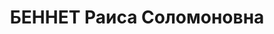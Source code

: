 ---
title: БЕННЕТ Раиса Соломоновна
description: '08.04.1899, г. Петрозаводск — 09.10.1937, г. Москва.

  Еврейка. В РККА с октября 1932. Член Компартии США, ВКП(б) с 1927. Образование высшее.

  Участница рабочего и коммунистического движения в США.

  В 1927 прибыла в СССР. С 01.01.1928 штатная преподавательница английского языка
  в Военной акдемии им. М. В. Фрунзе.

  В распоряжении РУ штаба РККА — РУ РККА (1928-1935). Послана в Китай в шанхайскую
  нелегальную резиденту-ру, где находилась на шифровальной и информационной работе
  (1929-1930). Присвоено звание «военный переводчик РККА» (июнь 1932). Старший руководитель
  по языкам РУ РККА.

  Арестована 15.07.1935 по так называемому «кремлевскому делу». Приговорена к 5 годам
  заключения в лагерь Особым совещанием при НКВД СССР. Отбывала наказание (1935-1937)
  в 8-м Соловецком отделении Беломоро-Балтийского ИТЛ НКВД. Военной коллегией Верховного
  суда СССР 09.10.1937 по обвинению в «участии в антисоветской деятельности» приговорена
  к расстрелу, приговор приведен в исполнение в тот же день.

  Реабилитирована 19.09.1957.'
---